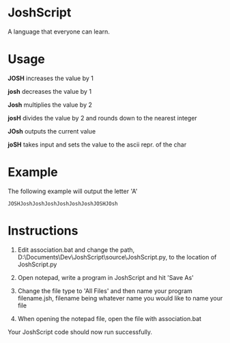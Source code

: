 # JoshScript
A language that everyone can learn.

# Usage
**JOSH** increases the value by 1

**josh** decreases the value by 1

**Josh** multiplies the value by 2

**josH** divides the value by 2 and rounds down to the nearest integer

**JOsh** outputs the current value

**joSH** takes input and sets the value to the ascii repr. of the char

# Example
The following example will output the letter 'A'

```
JOSHJoshJoshJoshJoshJoshJoshJOSHJOsh
```
# Instructions
1. Edit association.bat and change the path, D:\Documents\Dev\JoshScript\source\JoshScript.py,  to the location of JoshScript.py

2. Open notepad, write a program in JoshScript and hit 'Save As'

3. Change the file type to 'All Files' and then name your program filename.jsh, filename being whatever name you would like to name your file

4. When opening the notepad file, open the file with association.bat

Your JoshScript code should now run successfully.
